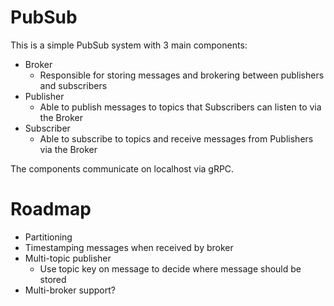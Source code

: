 # PubSub

This is a simple PubSub system with 3 main components:
- Broker
  - Responsible for storing messages and brokering between publishers and subscribers
- Publisher
  - Able to publish messages to topics that Subscribers can listen to via the Broker
- Subscriber
  - Able to subscribe to topics and receive messages from Publishers via the Broker

The components communicate on localhost via gRPC.

# Roadmap

- Partitioning
- Timestamping messages when received by broker
- Multi-topic publisher
  - Use topic key on message to decide where message should be stored
- Multi-broker support?
